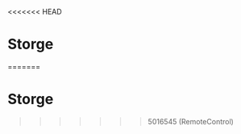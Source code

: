 <<<<<<< HEAD
# Storge
=======
# Storge
<!-- Adjustment -->
>>>>>>> 5016545 (RemoteControl)
<!-- Minor formatting adjustment -->
